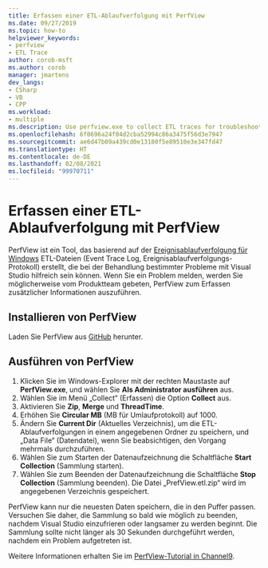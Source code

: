 ```yaml
---
title: Erfassen einer ETL-Ablaufverfolgung mit PerfView
ms.date: 09/27/2019
ms.topic: how-to
helpviewer_keywords:
- perfview
- ETL Trace
author: corob-msft
ms.author: corob
manager: jmartens
dev_langs:
- CSharp
- VB
- CPP
ms.workload:
- multiple
ms.description: Use perfview.exe to collect ETL traces for troubleshooting issues with Visual Studio
ms.openlocfilehash: 6f0696a24f04d2cba52994c86a3475f56d3e7947
ms.sourcegitcommit: ae6d47b09a439cd0e13180f5e89510e3e347fd47
ms.translationtype: HT
ms.contentlocale: de-DE
ms.lasthandoff: 02/08/2021
ms.locfileid: "99970711"
---
```

# <a name="collect-an-etl-trace-with-perfview"></a>Erfassen einer ETL-Ablaufverfolgung mit PerfView

PerfView ist ein Tool, das basierend auf der [Ereignisablaufverfolgung für Windows](/windows/desktop/ETW/event-tracing-portal) ETL-Dateien (Event Trace Log, Ereignisablaufverfolgungs-Protokoll) erstellt, die bei der Behandlung bestimmter Probleme mit Visual Studio hilfreich sein können. Wenn Sie ein Problem melden, werden Sie möglicherweise vom Produktteam gebeten, PerfView zum Erfassen zusätzlicher Informationen auszuführen.

## <a name="install-perfview"></a>Installieren von PerfView

Laden Sie PerfView aus [GitHub](https://github.com/Microsoft/perfview/blob/master/documentation/Downloading.md) herunter.

## <a name="run-perfview"></a>Ausführen von PerfView

1. Klicken Sie im Windows-Explorer mit der rechten Maustaste auf **PerfView.exe**, und wählen Sie **Als Administrator ausführen** aus.
1. Wählen Sie im Menü „Collect“ (Erfassen) die Option **Collect** aus.
1. Aktivieren Sie **Zip**, **Merge** und **ThreadTime**.
1. Erhöhen Sie **Circular MB** (MB für Umlaufprotokoll) auf 1000.
1. Ändern Sie **Current Dir** (Aktuelles Verzeichnis), um die ETL-Ablaufverfolgungen in einem angegebenen Ordner zu speichern, und „Data File“ (Datendatei), wenn Sie beabsichtigen, den Vorgang mehrmals durchzuführen.
1. Wählen Sie zum Starten der Datenaufzeichnung die Schaltfläche **Start Collection** (Sammlung starten).
1. Wählen Sie zum Beenden der Datenaufzeichnung die Schaltfläche **Stop Collection** (Sammlung beenden). Die Datei „PrefView.etl.zip“ wird im angegebenen Verzeichnis gespeichert.

PerfView kann nur die neuesten Daten speichern, die in den Puffer passen. Versuchen Sie daher, die Sammlung so bald wie möglich zu beenden, nachdem Visual Studio einzufrieren oder langsamer zu werden beginnt. Die Sammlung sollte nicht länger als 30 Sekunden durchgeführt werden, nachdem ein Problem aufgetreten ist.

Weitere Informationen erhalten Sie im [PerfView-Tutorial in Channel9](https://channel9.msdn.com/Series/PerfView-Tutorial/PerfView-Tutorial-1-Collecting-data-with-the-Run-command).
